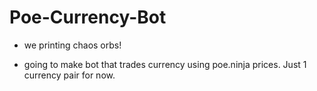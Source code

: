 # Poe-Currency-Bot

- we printing chaos orbs!

- going to make bot that trades currency using poe.ninja prices. Just 1 currency pair for now.
